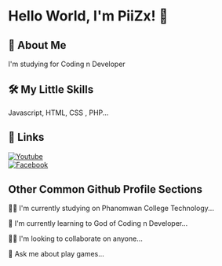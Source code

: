 
# Hello World, I'm PiiZx! 👋


## 🚀 About Me
I'm studying for Coding n Developer


## 🛠 My Little Skills
Javascript, HTML, CSS , PHP...


## 🔗 Links
[![Youtube](https://img.shields.io/badge/Youtube-%23FF0000)](https://www.youtube.com/channel/UCQy0q6cQP-a7shSa_Gzzljg)<br/>
[![Facebook](https://img.shields.io/badge/Facebook-%231877F2)](https://web.facebook.com/profile.php?id=100071729918380)


## Other Common Github Profile Sections
👩‍💻 I'm currently studying on Phanomwan College Technology...

🧠 I'm currently learning to God of Coding n Developer...

👯‍♀️ I'm looking to collaborate on anyone...

💬 Ask me about play games...
